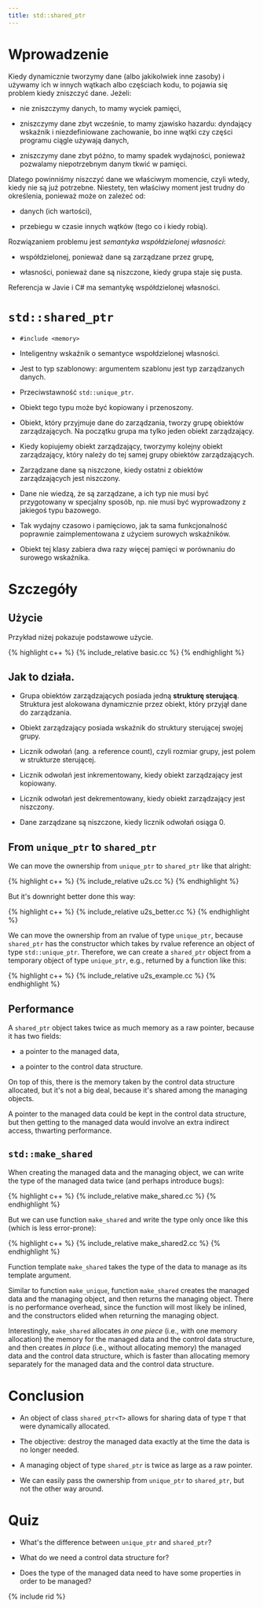 ```yaml
---
title: std::shared_ptr
---
```


# Wprowadzenie

Kiedy dynamicznie tworzymy dane (albo jakikolwiek inne zasoby) i
używamy ich w innych wątkach albo częściach kodu, to pojawia się
problem kiedy zniszczyć dane.  Jeżeli:

* nie zniszczymy danych, to mamy wyciek pamięci,

* zniszczymy dane zbyt wcześnie, to mamy zjawisko hazardu: dyndający
  wskaźnik i niezdefiniowane zachowanie, bo inne wątki czy części
  programu ciągle używają danych,

* zniszczymy dane zbyt późno, to mamy spadek wydajności, ponieważ
  pozwalamy niepotrzebnym danym tkwić w pamięci.

Dlatego powinniśmy niszczyć dane we właściwym momencie, czyli wtedy,
kiedy nie są już potrzebne.  Niestety, ten właściwy moment jest trudny
do określenia, ponieważ może on zależeć od:

* danych (ich wartości),

* przebiegu w czasie innych wątków (tego co i kiedy robią).

Rozwiązaniem problemu jest *semantyka współdzielonej własności*:

* współdzielonej, ponieważ dane są zarządzane przez grupę,

* własności, ponieważ dane są niszczone, kiedy grupa staje się pusta.

Referencja w Javie i C# ma semantykę współdzielonej własności.

# `std::shared_ptr`

* `#include <memory>`

* Inteligentny wskaźnik o semantyce wspołdzielonej własności.

* Jest to typ szablonowy: argumentem szablonu jest typ zarządzanych
  danych.

* Przeciwstawność `std::unique_ptr`.

* Obiekt tego typu może być kopiowany i przenoszony.

* Obiekt, który przyjmuje dane do zarządzania, tworzy grupę obiektów
  zarządzających.  Na początku grupa ma tylko jeden obiekt
  zarządzający.

* Kiedy kopiujemy obiekt zarządzający, tworzymy kolejny obiekt
  zarządzający, który należy do tej samej grupy obiektów
  zarządzających.

* Zarządzane dane są niszczone, kiedy ostatni z obiektów
  zarządzających jest niszczony.

* Dane nie wiedzą, że są zarządzane, a ich typ nie musi być
  przygotowany w specjalny sposób, np. nie musi być wyprowadzony z
  jakiegoś typu bazowego.

* Tak wydajny czasowo i pamięciowo, jak ta sama funkcjonalność
  poprawnie zaimplementowana z użyciem surowych wskaźników.

* Obiekt tej klasy zabiera dwa razy więcej pamięci w porównaniu do
  surowego wskaźnika.

# Szczegóły

## Użycie

Przykład niżej pokazuje podstawowe użycie.

{% highlight c++ %}
{% include_relative basic.cc %}
{% endhighlight %}

## Jak to działa.

* Grupa obiektów zarządzających posiada jedną **strukturę
  sterującą**.  Struktura jest alokowana dynamicznie przez obiekt,
  który przyjął dane do zarządzania.

* Obiekt zarządzający posiada wskaźnik do struktury sterującej swojej
  grupy.

* Licznik odwołań (ang. a reference count), czyli rozmiar grupy, jest
  polem w strukturze sterującej.

* Licznik odwołań jest inkrementowany, kiedy obiekt zarządzający jest
  kopiowany.

* Licznik odwołań jest dekrementowany, kiedy obiekt zarządzający jest
  niszczony.

* Dane zarządzane są niszczone, kiedy licznik odwołań osiąga 0.

## From `unique_ptr` to `shared_ptr`

We can move the ownership from `unique_ptr` to `shared_ptr` like that
alright:

{% highlight c++ %}
{% include_relative u2s.cc %}
{% endhighlight %}

But it's downright better done this way:

{% highlight c++ %}
{% include_relative u2s_better.cc %}
{% endhighlight %}

We can move the ownership from an rvalue of type `unique_ptr`, because
`shared_ptr` has the constructor which takes by rvalue reference an
object of type `std::unique_ptr`.  Therefore, we can create a
`shared_ptr` object from a temporary object of type `unique_ptr`,
e.g., returned by a function like this:

{% highlight c++ %}
{% include_relative u2s_example.cc %}
{% endhighlight %}

## Performance

A `shared_ptr` object takes twice as much memory as a raw pointer,
because it has two fields:

* a pointer to the managed data,

* a pointer to the control data structure.

On top of this, there is the memory taken by the control data
structure allocated, but it's not a big deal, because it's shared
among the managing objects.

A pointer to the managed data could be kept in the control data
structure, but then getting to the managed data would involve an extra
indirect access, thwarting performance.

## `std::make_shared`

When creating the managed data and the managing object, we can write
the type of the managed data twice (and perhaps introduce bugs):

{% highlight c++ %}
{% include_relative make_shared.cc %}
{% endhighlight %}

But we can use function `make_shared` and write the type only once
like this (which is less error-prone):

{% highlight c++ %}
{% include_relative make_shared2.cc %}
{% endhighlight %}

Function template `make_shared` takes the type of the data to manage
as its template argument.

Similar to function `make_unique`, function `make_shared` creates the
managed data and the managing object, and then returns the managing
object.  There is no performance overhead, since the function will
most likely be inlined, and the constructors elided when returning the
managing object.

Interestingly, `make_shared` allocates *in one piece* (i.e., with one
memory allocation) the memory for the managed data and the control
data structure, and then creates *in place* (i.e., without allocating
memory) the managed data and the control data structure, which is
faster than allocating memory separately for the managed data and the
control data structure.

# Conclusion

* An object of class `shared_ptr<T>` allows for sharing data of type
  `T` that were dynamically allocated.

* The objective: destroy the managed data exactly at the time the data
  is no longer needed.

* A managing object of type `shared_ptr` is twice as large as a raw
  pointer.

* We can easily pass the ownership from `unique_ptr` to `shared_ptr`,
  but not the other way around.

# Quiz

* What's the difference between `unique_ptr` and `shared_ptr`?

* What do we need a control data structure for?

* Does the type of the managed data need to have some properties in
  order to be managed?

{% include rid %}

<!-- LocalWords: inlined multithreaded -->
<!-- LocalWords: performant rvalue suboptimal -->
